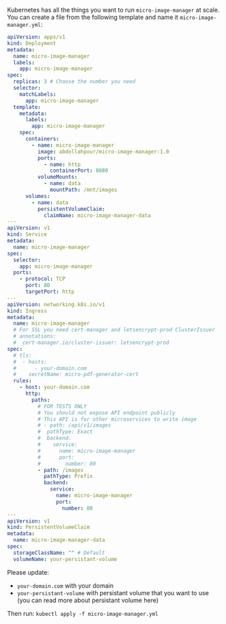 Kubernetes has all the things you want to run `micro-image-manager` at scale. You can create a file from the following template and name it `micro-image-manager.yml`:

```yaml
apiVersion: apps/v1
kind: Deployment
metadata:
  name: micro-image-manager
  labels:
    app: micro-image-manager
spec:
  replicas: 3 # Choose the number you need
  selector:
    matchLabels:
      app: micro-image-manager
  template:
    metadata:
      labels:
        app: micro-image-manager
    spec:
      containers:
        - name: micro-image-manager
          image: abdollahpour/micro-image-manager:1.0
          ports:
            - name: http
              containerPort: 8080
          volumeMounts:
            - name: data
              mountPath: /mnt/images
      volumes:
        - name: data
          persistentVolumeClaim:
            claimName: micro-image-manager-data
---
apiVersion: v1
kind: Service
metadata:
  name: micro-image-manager
spec:
  selector:
    app: micro-image-manager
  ports:
    - protocol: TCP
      port: 80
      targetPort: http
---
apiVersion: networking.k8s.io/v1
kind: Ingress
metadata:
  name: micro-image-manager
  # For SSL you need cert-manager and letsencrypt-prod ClusterIssuer
  # annotations:
  #  cert-manager.io/cluster-issuer: letsencrypt-prod
spec:
  # tls:
  #  - hosts:
  #      - your-domain.com
  #    secretName: micro-pdf-generator-cert
  rules:
    - host: your-domain.com
      http:
        paths:
          # FOR TESTS ONLY
          # You should not expose API endpoint publicly
          # This API is for other microservices to write image
          # - path: /api/v1/images
          #  pathType: Exact
          #  backend:
          #    service:
          #      name: micro-image-manager
          #      port:
          #        number: 80
          - path: /images
            pathType: Prefix
            backend:
              service:
                name: micro-image-manager
                port:
                  number: 80
---
apiVersion: v1
kind: PersistentVolumeClaim
metadata:
  name: micro-image-manager-data
spec:
  storageClassName: "" # Default
  volumeName: your-persistant-volume
```

Please update:

- `your-domain.com` with your domain
- `your-persistant-volume` with persistant volume that you want to use (you can read more about persistant volume here)

Then run: `kubectl apply -f micro-image-manager.yml`
